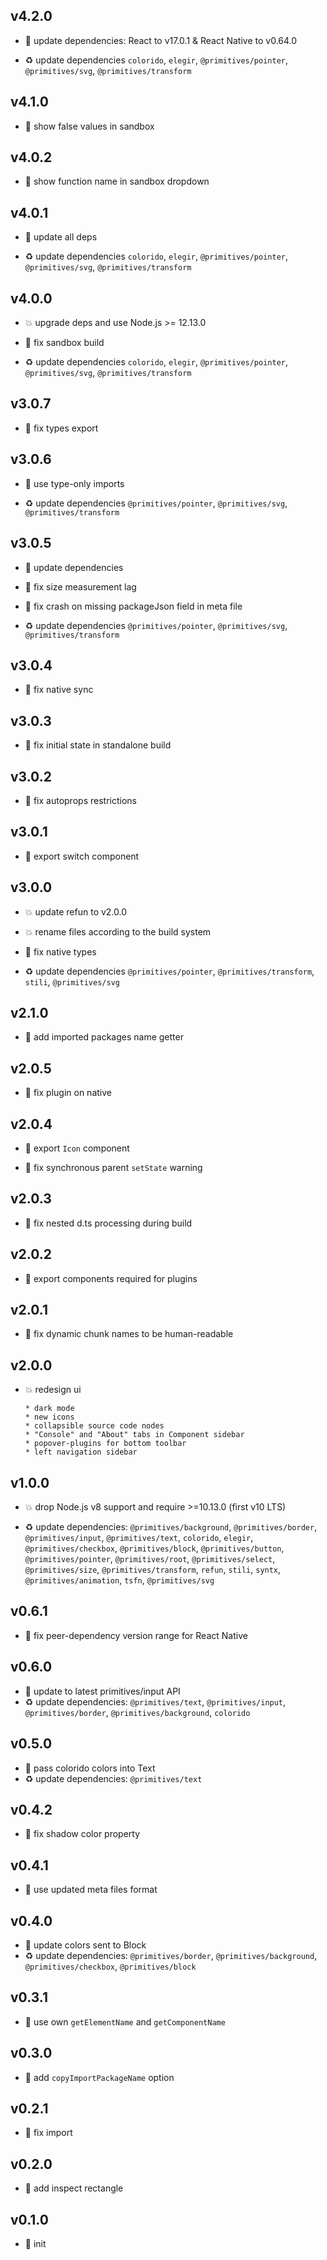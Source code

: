 ## v4.2.0

* 🌱 update dependencies: React to v17.0.1 & React Native to v0.64.0

* ♻️ update dependencies `colorido`, `elegir`, `@primitives/pointer`, `@primitives/svg`, `@primitives/transform`

## v4.1.0

* 🌱 show false values in sandbox

## v4.0.2

* 🐞 show function name in sandbox dropdown

## v4.0.1

* 🐞 update all deps

* ♻️ update dependencies `colorido`, `elegir`, `@primitives/pointer`, `@primitives/svg`, `@primitives/transform`

## v4.0.0

* 💥 upgrade deps and use Node.js >= 12.13.0

* 🐞 fix sandbox build

* ♻️ update dependencies `colorido`, `elegir`, `@primitives/pointer`, `@primitives/svg`, `@primitives/transform`

## v3.0.7

* 🐞 fix types export

## v3.0.6

* 🐞 use type-only imports

* ♻️ update dependencies `@primitives/pointer`, `@primitives/svg`, `@primitives/transform`

## v3.0.5

* 🐞 update dependencies

* 🐞 fix size measurement lag

* 🐞 fix crash on missing packageJson field in meta file

* ♻️ update dependencies `@primitives/pointer`, `@primitives/svg`, `@primitives/transform`

## v3.0.4

* 🐞 fix native sync

## v3.0.3

* 🐞 fix initial state in standalone build

## v3.0.2

* 🐞 fix autoprops restrictions

## v3.0.1

* 🐞 export switch component

## v3.0.0

* 💥 update refun to v2.0.0

* 💥 rename files according to the build system

* 🐞 fix native types

* ♻️ update dependencies `@primitives/pointer`, `@primitives/transform`, `stili`, `@primitives/svg`

## v2.1.0

* 🌱 add imported packages name getter

## v2.0.5

* 🐞 fix plugin on native

## v2.0.4

* 🐞 export `Icon` component

* 🐞 fix synchronous parent `setState` warning

## v2.0.3

* 🐞 fix nested d.ts processing during build

## v2.0.2

* 🐞 export components required for plugins

## v2.0.1

* 🐞 fix dynamic chunk names to be human-readable

## v2.0.0

* 💥 redesign ui

  ```
  * dark mode
  * new icons
  * collapsible source code nodes
  * "Console" and "About" tabs in Component sidebar
  * popover-plugins for bottom toolbar
  * left navigation sidebar
  ```

## v1.0.0

* 💥 drop Node.js v8 support and require >=10.13.0 (first v10 LTS)

* ♻️ update dependencies: `@primitives/background`, `@primitives/border`, `@primitives/input`, `@primitives/text`, `colorido`, `elegir`, `@primitives/checkbox`, `@primitives/block`, `@primitives/button`, `@primitives/pointer`, `@primitives/root`, `@primitives/select`, `@primitives/size`, `@primitives/transform`, `refun`, `stili`, `syntx`, `@primitives/animation`, `tsfn`, `@primitives/svg`

## v0.6.1

* 🐞 fix peer-dependency version range for React Native

## v0.6.0

* 🌱 update to latest primitives/input API
* ♻️ update dependencies: `@primitives/text`, `@primitives/input`, `@primitives/border`, `@primitives/background`, `colorido`

## v0.5.0

* 🌱 pass colorido colors into Text
* ♻️ update dependencies: `@primitives/text`

## v0.4.2

* 🐞 fix shadow color property

## v0.4.1

* 🐞 use updated meta files format

## v0.4.0

* 🌱 update colors sent to Block
* ♻️ update dependencies: `@primitives/border`, `@primitives/background`, `@primitives/checkbox`, `@primitives/block`

## v0.3.1

* 🐞 use own `getElementName` and `getComponentName`

## v0.3.0

* 🌱 add `copyImportPackageName` option

## v0.2.1

* 🐞 fix import

## v0.2.0

* 🌱 add inspect rectangle

## v0.1.0

* 🐣 init
